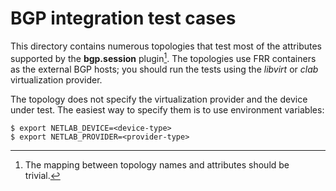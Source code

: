 # BGP integration test cases

This directory contains numerous topologies that test most of the attributes supported by the **bgp.session** plugin[^MT]. The topologies use FRR containers as the external BGP hosts; you should run the tests using the *libvirt* or *clab* virtualization provider.

[^MT]: The mapping between topology names and attributes should be trivial.

The topology does not specify the virtualization provider and the device under test. The easiest way to specify them is to use environment variables:

```
$ export NETLAB_DEVICE=<device-type>
$ export NETLAB_PROVIDER=<provider-type>
```
